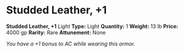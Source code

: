 # Studded Leather, +1

**Studded Leather, +1**
_Light_
**Type:** Light
**Quantity:** 1
**Weight:** 13 lb
**Price:** 4000 gp
**Rarity:** Rare
**Attunement:** None

*You have a +1 bonus to AC while wearing this armor.*